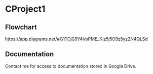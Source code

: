 # CProject1


## Flowchart
https://app.diagrams.net/#G1TCjG9Y4VoPME_KIz5j5O9z5yz2N4QLSd

## Documentation

Contact me for access to documentation stored in Google Drive.